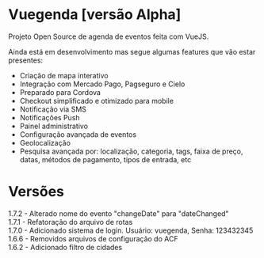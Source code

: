 # Vuegenda [versão Alpha]

Projeto Open Source de agenda de eventos feita com VueJS.

Ainda está em desenvolvimento mas segue algumas features que vão estar presentes:

- Criação de mapa interativo
- Integração com Mercado Pago, Pagseguro e Cielo
- Preparado para Cordova
- Checkout simplificado e otimizado para mobile
- Notificação via SMS
- Notificações Push
- Painel administrativo
- Configuração avançada de eventos
- Geolocalização
- Pesquisa avançada por: localização, categoria, tags, faixa de preço, datas, métodos de pagamento, tipos de entrada, etc

# Versões

1.7.2 - Alterado nome do evento "changeDate" para "dateChanged"
\
1.7.1 - Refatoração do arquivo de rotas
\
1.7.0 - Adicionado sistema de login. Usuário: vuegenda, Senha: 123432345
\
1.6.6 - Removidos arquivos de configuração do ACF
\
1.6.2 - Adicionado filtro de cidades